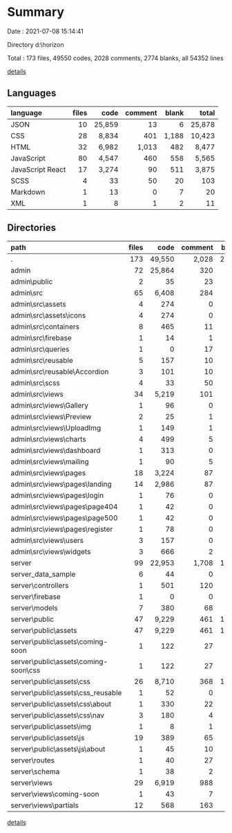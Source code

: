 # Summary

Date : 2021-07-08 15:14:41

Directory d:\horizon

Total : 173 files,  49550 codes, 2028 comments, 2774 blanks, all 54352 lines

[details](details.md)

## Languages
| language | files | code | comment | blank | total |
| :--- | ---: | ---: | ---: | ---: | ---: |
| JSON | 10 | 25,859 | 13 | 6 | 25,878 |
| CSS | 28 | 8,834 | 401 | 1,188 | 10,423 |
| HTML | 32 | 6,982 | 1,013 | 482 | 8,477 |
| JavaScript | 80 | 4,547 | 460 | 558 | 5,565 |
| JavaScript React | 17 | 3,274 | 90 | 511 | 3,875 |
| SCSS | 4 | 33 | 50 | 20 | 103 |
| Markdown | 1 | 13 | 0 | 7 | 20 |
| XML | 1 | 8 | 1 | 2 | 11 |

## Directories
| path | files | code | comment | blank | total |
| :--- | ---: | ---: | ---: | ---: | ---: |
| . | 173 | 49,550 | 2,028 | 2,774 | 54,352 |
| admin | 72 | 25,864 | 320 | 869 | 27,053 |
| admin\public | 2 | 35 | 23 | 2 | 60 |
| admin\src | 65 | 6,408 | 284 | 859 | 7,551 |
| admin\src\assets | 4 | 274 | 0 | 6 | 280 |
| admin\src\assets\icons | 4 | 274 | 0 | 6 | 280 |
| admin\src\containers | 8 | 465 | 11 | 71 | 547 |
| admin\src\firebase | 1 | 14 | 1 | 4 | 19 |
| admin\src\queries | 1 | 0 | 17 | 6 | 23 |
| admin\src\reusable | 5 | 157 | 10 | 26 | 193 |
| admin\src\reusable\Accordion | 3 | 101 | 10 | 23 | 134 |
| admin\src\scss | 4 | 33 | 50 | 20 | 103 |
| admin\src\views | 34 | 5,219 | 101 | 655 | 5,975 |
| admin\src\views\Gallery | 1 | 96 | 0 | 24 | 120 |
| admin\src\views\Preview | 2 | 25 | 1 | 9 | 35 |
| admin\src\views\UploadImg | 1 | 149 | 1 | 31 | 181 |
| admin\src\views\charts | 4 | 499 | 5 | 41 | 545 |
| admin\src\views\dashboard | 1 | 313 | 0 | 19 | 332 |
| admin\src\views\mailing | 1 | 90 | 5 | 18 | 113 |
| admin\src\views\pages | 18 | 3,224 | 87 | 455 | 3,766 |
| admin\src\views\pages\landing | 14 | 2,986 | 87 | 443 | 3,516 |
| admin\src\views\pages\login | 1 | 76 | 0 | 3 | 79 |
| admin\src\views\pages\page404 | 1 | 42 | 0 | 3 | 45 |
| admin\src\views\pages\page500 | 1 | 42 | 0 | 3 | 45 |
| admin\src\views\pages\register | 1 | 78 | 0 | 3 | 81 |
| admin\src\views\users | 3 | 157 | 0 | 30 | 187 |
| admin\src\views\widgets | 3 | 666 | 2 | 28 | 696 |
| server | 99 | 22,953 | 1,708 | 1,903 | 26,564 |
| server\_data_sample | 6 | 44 | 0 | 4 | 48 |
| server\controllers | 1 | 501 | 120 | 104 | 725 |
| server\firebase | 1 | 0 | 0 | 1 | 1 |
| server\models | 7 | 380 | 68 | 17 | 465 |
| server\public | 47 | 9,229 | 461 | 1,245 | 10,935 |
| server\public\assets | 47 | 9,229 | 461 | 1,245 | 10,935 |
| server\public\assets\coming-soon | 1 | 122 | 27 | 29 | 178 |
| server\public\assets\coming-soon\css | 1 | 122 | 27 | 29 | 178 |
| server\public\assets\css | 26 | 8,710 | 368 | 1,149 | 10,227 |
| server\public\assets\css\_reusable | 1 | 52 | 0 | 16 | 68 |
| server\public\assets\css\about | 1 | 330 | 22 | 76 | 428 |
| server\public\assets\css\nav | 3 | 180 | 4 | 19 | 203 |
| server\public\assets\img | 1 | 8 | 1 | 2 | 11 |
| server\public\assets\js | 19 | 389 | 65 | 65 | 519 |
| server\public\assets\js\about | 1 | 45 | 10 | 14 | 69 |
| server\routes | 1 | 40 | 27 | 24 | 91 |
| server\schema | 1 | 38 | 2 | 7 | 47 |
| server\views | 29 | 6,919 | 988 | 480 | 8,387 |
| server\views\coming-soon | 1 | 43 | 7 | 15 | 65 |
| server\views\partials | 12 | 568 | 163 | 112 | 843 |

[details](details.md)